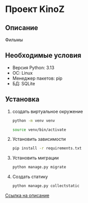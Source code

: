 # Проект KinoZ 

## Описание
Фильмы


## Необходимые условия

- Версия Python: 3.13
- ОС: Linux
- Менеджер пакетов: pip
- БД: SQLite

## Установка

1. создать виртуальное окружение
    ```bash 
    python -m venv venv
    ```
    ```bash 
    source venv/bin/activate
    ```
2. Установить зависимости
    ``` bash
    pip install -r requirements.txt
    ```
3. Установить миграции
    ```bash
    python manage.py migrate
    ```
4.  Создать статику 
    ```bash
    python manage.py collectstatic
    ```

[Ссылка на описание](#описание)

